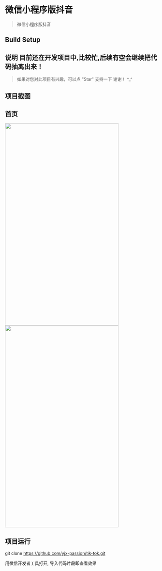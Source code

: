# 微信小程序版抖音

> 微信小程序版抖音

## Build Setup

## 说明   目前还在开发项目中,比较忙,后续有空会继续把代码抽离出来！
>  如果对您对此项目有兴趣，可以点 "Star" 支持一下 谢谢！ ^_^

## 项目截图

## 首页

<!--![image](https://github.com/yjx-passion/vue2.0-music-app/blob/master/src/components/img/music1.png)

![image](https://github.com/yjx-passion/vue2.0-music-app/blob/master/src/components/img/music.png)-->

<img width="375" height="667" src="https://github.com/yjx-passion/tik-tok/blob/master/assets/image/index.png"/>
<img width="375" height="667" src="https://github.com/yjx-passion/tik-tok/blob/master/assets/image/contentmodal.png"/>

## 项目运行

git clone https://github.com/yjx-passion/tik-tok.git

用微信开发者工具打开, 导入代码片段即查看效果
